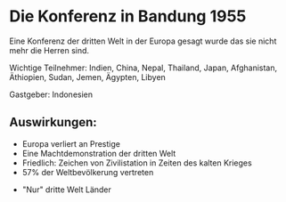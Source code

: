 # Die Konferenz in Bandung 1955
Eine Konferenz der dritten Welt in der Europa gesagt wurde das sie nicht mehr die Herren sind.


Wichtige Teilnehmer:
    Indien, China, Nepal, Thailand, Japan, Afghanistan, Äthiopien, Sudan, Jemen, Ägypten, Libyen

Gastgeber:
    Indonesien


## Auswirkungen:
* Europa verliert an Prestige
* Eine Machtdemonstration der dritten Welt
* Friedlich: Zeichen von Zivilistation in Zeiten des kalten Krieges
* 57% der Weltbevölkerung vertreten

- "Nur" dritte Welt Länder

